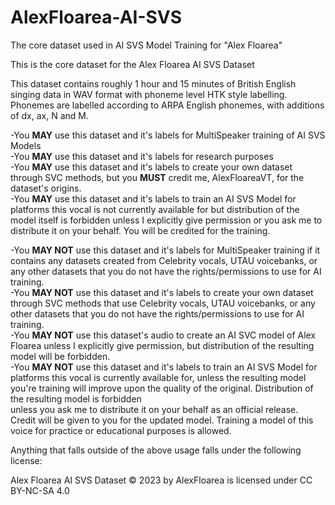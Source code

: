 # AlexFloarea-AI-SVS
The core dataset used in AI SVS Model Training for "Alex Floarea"

This is the core dataset for the Alex Floarea AI SVS Dataset

This dataset contains roughly 1 hour and 15 minutes of British English singing data in WAV format with phoneme level HTK style labelling.
Phonemes are labelled according to ARPA English phonemes, with additions of dx, ax, N and M.

-You **MAY** use this dataset and it's labels for MultiSpeaker training of AI SVS Models  
-You **MAY** use this dataset and it's labels for research purposes  
-You **MAY** use this dataset and it's labels to create your own dataset through SVC methods, but you **MUST** credit me, AlexFloareaVT, for the dataset's origins.  
-You **MAY** use this dataset and it's labels to train an AI SVS Model for platforms this vocal is not currently available for but distribution of the model itself is forbidden unless I explicitly give permission or you ask me to distribute it on your behalf. You will be credited for the training.  

-You **MAY NOT** use this dataset and it's labels for MultiSpeaker training if it contains any datasets created from Celebrity vocals, UTAU voicebanks, or any other datasets that you do not have the rights/permissions to use for AI training.  
-You **MAY NOT** use this dataset and it's labels to create your own dataset through SVC methods that use Celebrity vocals, UTAU voicebanks, or any other datasets that you do not have the rights/permissions to use for AI training.  
-You **MAY NOT** use this dataset's audio to create an AI SVC model of Alex Floarea unless I explicitly give permission, but distribution of the resulting model will be forbidden.  
-You **MAY NOT** use this dataset and it's labels to train an AI SVS Model for platforms this vocal is currently available for, unless the resulting model you're training will improve upon the quality of the original. Distribution of the resulting model is forbidden  
 unless you ask me to distribute it on your behalf as an official release. Credit will be given to you for the updated model. Training a model of this voice for practice or educational purposes is allowed.  

Anything that falls outside of the above usage falls under the following license:

Alex Floarea AI SVS Dataset © 2023 by AlexFloarea is licensed under CC BY-NC-SA 4.0 
